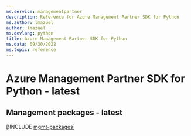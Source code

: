 ```yaml
---
ms.service: managementpartner
description: Reference for Azure Management Partner SDK for Python
ms.author: lmazuel
author: lmazuel
ms.devlang: python
title: Azure Management Partner SDK for Python
ms.data: 09/30/2022
ms.topic: reference
---
```

# Azure Management Partner SDK for Python - latest

## Management packages - latest
[!INCLUDE [mgmt-packages](management-partner-mgmt-index.md)]